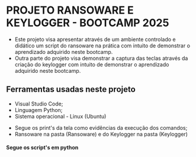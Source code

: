 # PROJETO RANSOWARE E KEYLOGGER - BOOTCAMP 2025

- Este projeto visa apresentar através de um ambiente controlado e didático um script do ransoware na prática com intuito de demonstrar o aprendizado adquirido neste bootcamp.
- Outra parte do projeto visa demonstrar a captura das teclas através da criação do keylogger com intuito de demonstrar o aprendizado adquirido neste bootcamp.

## Ferramentas usadas neste projeto
  - Visual Studio Code;
  - Linguagem Python;
  - Sistema operacional - Linux (Ubuntu)


* Segue os print's da tela como evidências da execução dos comandos;
* Ransoware na pasta (Ransoware) e do Keylogger na pasta (Keylogger)

#### Segue os script's em python
